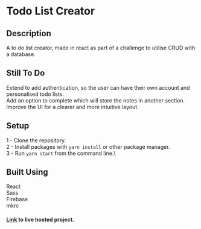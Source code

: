 # Todo List Creator

## Description
A to do list creator, made in react as part of a challenge to utilise CRUD with a database.

## Still To Do
Extend to add authentication, so the user can have their own account and personalised todo lists.\
Add an option to complete which will store the notes in another section.\
Improve the UI for a clearer and more intuitive layout.

## Setup
1 - Clone the repository.\
2 - Install packages with ```yarn install``` or other package manager.\
3 - Run ```yarn start``` from the command line.\

## Built Using
React\
Sass\
Firebase\
mkrc

#### [Link](https://todo.peterdev.co.uk/) to live hosted project.
